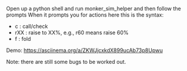 Open up a python shell and run monker\_sim\_helper and then follow the prompts
When it prompts you for actions here this is the syntax:
* c   : call/check
* rXX : raise to XX%, e.g., r60 means raise 60%
* f   : fold

Demo: https://asciinema.org/a/ZKWJjcxkdX899ucAb73p8Upwu

Note: there are still some bugs to be worked out.

